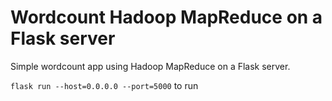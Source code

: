 # Wordcount Hadoop MapReduce on a Flask server

Simple wordcount app using Hadoop MapReduce on a Flask server.

`flask run --host=0.0.0.0 --port=5000` to run
